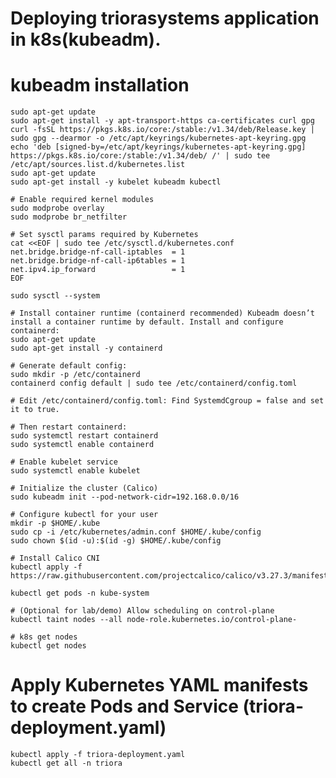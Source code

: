 # Deploying triorasystems application in k8s(kubeadm).

# kubeadm installation
    sudo apt-get update
    sudo apt-get install -y apt-transport-https ca-certificates curl gpg
    curl -fsSL https://pkgs.k8s.io/core:/stable:/v1.34/deb/Release.key | sudo gpg --dearmor -o /etc/apt/keyrings/kubernetes-apt-keyring.gpg
    echo 'deb [signed-by=/etc/apt/keyrings/kubernetes-apt-keyring.gpg] https://pkgs.k8s.io/core:/stable:/v1.34/deb/ /' | sudo tee /etc/apt/sources.list.d/kubernetes.list
    sudo apt-get update
    sudo apt-get install -y kubelet kubeadm kubectl

    # Enable required kernel modules
    sudo modprobe overlay
    sudo modprobe br_netfilter

    # Set sysctl params required by Kubernetes
    cat <<EOF | sudo tee /etc/sysctl.d/kubernetes.conf
    net.bridge.bridge-nf-call-iptables  = 1
    net.bridge.bridge-nf-call-ip6tables = 1
    net.ipv4.ip_forward                 = 1
    EOF
    
    sudo sysctl --system

    # Install container runtime (containerd recommended) Kubeadm doesn’t install a container runtime by default. Install and configure containerd:
    sudo apt-get update
    sudo apt-get install -y containerd
    
    # Generate default config:
    sudo mkdir -p /etc/containerd
    containerd config default | sudo tee /etc/containerd/config.toml
    
    # Edit /etc/containerd/config.toml: Find SystemdCgroup = false and set it to true.
    
    # Then restart containerd:
    sudo systemctl restart containerd
    sudo systemctl enable containerd
    
    # Enable kubelet service
    sudo systemctl enable kubelet
    
    # Initialize the cluster (Calico)
    sudo kubeadm init --pod-network-cidr=192.168.0.0/16
    
    # Configure kubectl for your user
    mkdir -p $HOME/.kube
    sudo cp -i /etc/kubernetes/admin.conf $HOME/.kube/config
    sudo chown $(id -u):$(id -g) $HOME/.kube/config
    
    # Install Calico CNI
    kubectl apply -f https://raw.githubusercontent.com/projectcalico/calico/v3.27.3/manifests/calico.yaml

    kubectl get pods -n kube-system

    # (Optional for lab/demo) Allow scheduling on control-plane
    kubectl taint nodes --all node-role.kubernetes.io/control-plane-

    # k8s get nodes
    kubectl get nodes

# Apply Kubernetes YAML manifests to create Pods and Service (triora-deployment.yaml) 
    kubectl apply -f triora-deployment.yaml
    kubectl get all -n triora


